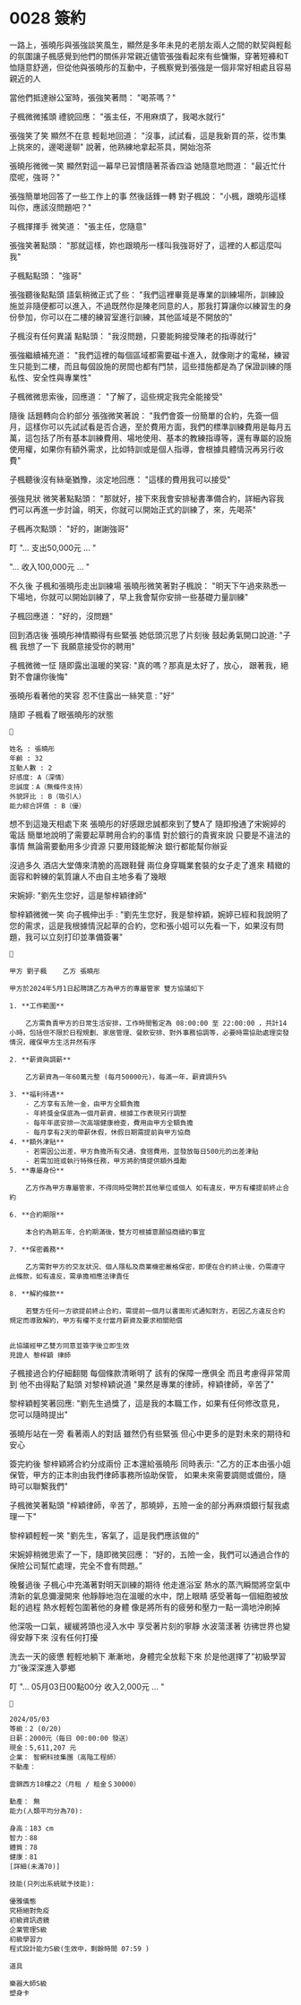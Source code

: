 # 0028 簽約

一路上，張曉彤與張強談笑風生，顯然是多年未見的老朋友兩人之間的默契與輕鬆的氛圍讓子楓感覺到他們的關係非常親近儘管張強看起來有些慵懶，穿著短褲和T恤隨意舒適，但從他與張曉彤的互動中，子楓察覺到張強是一個非常好相處且容易親近的人

當他們抵達辦公室時，張強笑著問：
"喝茶嗎？"

子楓微微搖頭
禮貌回應：
"張主任，不用麻煩了，我喝水就行"

張強笑了笑
顯然不在意
輕鬆地回道：
"沒事，試試看，這是我新買的茶，從市集上挑來的，邊喝邊聊"
說著，他熟練地拿起茶具，開始泡茶

張曉彤微微一笑
顯然對這一幕早已習慣隨著茶香四溢
她隨意地問道：
"最近忙什麼呢，強哥？"

張強簡單地回答了一些工作上的事
然後話鋒一轉
對子楓說：
"小楓，跟曉彤這樣叫你，應該沒問題吧？"

子楓揮揮手
微笑道：
"張主任，您隨意"

張強笑著點頭：
"那就這樣，妳也跟曉彤一樣叫我強哥好了，這裡的人都這麼叫我"

子楓點點頭：
"強哥"

張強聽後點點頭
語氣稍微正式了些：
"我們這裡畢竟是專業的訓練場所，訓練設施並非隨便都可以進入，不過既然你是陳老同意的人，那我打算讓你以練習生的身份參加，你可以在二樓的練習室進行訓練，其他區域是不開放的"

子楓沒有任何異議
點點頭：
"我沒問題，只要能夠接受陳老的指導就行"

張強繼續補充道：
"我們這裡的每個區域都需要磁卡進入，就像剛才的電梯，練習生只能到二樓，而且每個設施的房間也都有門禁，這些措施都是為了保證訓練的隱私性、安全性與專業性"

子楓微微思索後，回應道：
"了解了，這些規定我完全能接受"

隨後
話題轉向合約部分
張強微笑著說：
"我們會簽一份簡單的合約，先簽一個月，這樣你可以先試試看是否合適，至於費用方面，我們的標準訓練費用是每月五萬，這包括了所有基本訓練費用、場地使用、基本的教練指導等，還有專屬的設施使用權，如果你有額外需求，比如特訓或是個人指導，會根據具體情況再另行收費"

子楓聽後沒有絲毫猶豫，淡定地回應：
"這樣的費用我可以接受"

張強見狀
微笑著點點頭：
"那就好，接下來我會安排秘書準備合約，詳細內容我們可以再進一步討論，明天，你就可以開始正式的訓練了，來，先喝茶"

子楓再次點頭：
"好的，謝謝強哥"

叮
"… 支出50,000元 … "

"… 收入100,000元 … "

不久後
子楓和張曉彤走出訓練場
張曉彤微笑著對子楓說：
"明天下午過來熟悉一下場地，你就可以開始訓練了，早上我會幫你安排一些基礎力量訓練"

子楓回應道：
"好的，沒問題"

回到酒店後
張曉彤神情顯得有些緊張
她低頭沉思了片刻後 
鼓起勇氣開口說道:
"子楓 我想了一下 我願意接受你的聘用"

子楓微微一怔 
隨即露出溫暖的笑容: 
"真的嗎？那真是太好了，放心， 跟著我，絕對不會讓你後悔"

張曉彤看著他的笑容
忍不住露出一絲笑意 :
"好"

隨即
子楓看了眼張曉彤的狀態

```
📰

姓名 : 張曉彤
年齡 : 32
互動人數 : 2
好感度: A（深情）
忠誠度：A（無條件支持）
外貌評比 : B（吸引人）
能力綜合評價 : B（優）

```

想不到這幾天相處下來
張曉彤的好感跟忠誠都來到了雙A了
隨即撥通了宋婉婷的電話 
簡單地說明了需要起草聘用合約的事情
對於銀行的貴賓來說 
只要是不違法的事情 
無論需要動用多少資源 
只要用錢能解決 
銀行都能幫你辦妥

沒過多久
酒店大堂傳來清脆的高跟鞋聲
兩位身穿職業套裝的女子走了進來
精緻的面容和幹練的氣質讓人不由自主地多看了幾眼

宋婉婷:
"劉先生您好，這是黎梓穎律師"

黎梓穎微微一笑 
向子楓伸出手 :
"劉先生您好，我是黎梓穎，婉婷已經和我說明了您的需求，這是我根據情況起草的合約，您和張小姐可以先看一下，如果沒有問題，我可以立刻打印並準備簽署"

```
📎

甲方 劉子楓    乙方 張曉彤

甲方於2024年5月1日起聘請乙方為甲方的專屬管家 雙方協議如下

1. **工作範圍**
    
    乙方需負責甲方的日常生活安排，工作時間暫定為 08:00:00 至 22:00:00 ，共計14小時，包括但不限於日程規劃、家居管理、餐飲安排、對外事務協調等，必要時需協助處理突發情況，確保甲方生活井然有序
    
2. **薪資與調薪**
    
    乙方薪資為一年60萬元整 (每月50000元)，每滿一年，薪資調升5%
    
3. **福利待遇**
    - 乙方享有五險一金，由甲方全額負擔
    - 年終獎金保底為一個月薪資，根據工作表現另行調整
    - 每年年底安排一次高端健康檢查，費用由甲方全額負擔
    - 每月享有2天的帶薪休假，休假日期需提前與甲方協商
4. **額外津貼**
    - 若需因公出差，甲方負擔所有交通，食宿費用，並發放每日500元的出差津貼
    - 若需加班或執行特殊任務，甲方將酌情提供額外獎勵
5. **專屬身份**
    
    乙方作為甲方專屬管家，不得同時受聘於其他單位或個人 如有違反，甲方有權提前終止合約
    
6. **合約期限**
    
    本合約為期五年，合約期滿後，雙方可根據意願協商續約事宜
    
7. **保密義務**
    
    乙方需對甲方的交友狀況、個人隱私及商業機密嚴格保密，即便在合約終止後，仍需遵守此條款，如有違反，需承擔相應法律責任
    
8. **解約條款**
    
    若雙方任何一方欲提前終止合約，需提前一個月以書面形式通知對方，若因乙方違反合約規定而導致解約，甲方有權不支付當月薪資及要求相關賠償
    

此協議經甲乙雙方同意並簽字後立即生效
見證人 黎梓穎 律師

```

子楓接過合約仔細翻閱
每個條款清晰明了 
該有的保障一應俱全 
而且考慮得非常周到 
他不由得點了點頭 
对黎梓穎说道 
"果然是專業的律師，梓穎律師，辛苦了"

黎梓穎輕笑著回應: 
"劉先生過獎了，這是我的本職工作，如果有任何修改意見，您可以隨時提出"

張曉彤站在一旁 
看著兩人的對話 
雖然仍有些緊張 
但心中更多的是對未來的期待和安心

簽完約後
黎梓穎將合約分成兩份 
正本還給張曉彤 
同時表示:
"乙方的正本由張小姐保管，甲方的正本則由我們律師事務所協助保管， 如果未來需要調閱或備份，隨時可以聯繫我們"

子楓微笑著點頭
"梓穎律師，辛苦了，那曉婷，五險一金的部分再麻煩銀行幫我處理一下"

黎梓穎輕輕一笑
"劉先生，客氣了，這是我們應該做的"

宋婉婷稍微思索了一下，隨即微笑回應：
“好的，五險一金，我們可以通過合作的保險公司幫忙處理，完全不會有問題。”

晚餐過後
子楓心中充滿著對明天訓練的期待
他走進浴室
熱水的蒸汽瞬間將空氣中清新的氣息彌漫開來
他靜靜地泡在溫暖的水中，閉上眼睛
感受著每一個細胞被放鬆的過程
熱水輕輕包圍著他的身體
像是將所有的疲勞和壓力一點一滴地沖刷掉

他深吸一口氣，緩緩將頭也浸入水中
享受著片刻的寧靜
水波蕩漾著
彷彿世界也變得安靜下來
沒有任何打擾

洗去一天的疲憊
輕輕地躺下
漸漸地，身體完全放鬆下來
於是他選擇了”初級學習力”後深深進入夢鄉

叮
"… 05月03日00點00分 收入2,000元 … "

```
📰

2024/05/03
等級：2 (0/20)
日薪：2000元（每日 00:00:00 發送）
現金：5,611,207 元
企業： 智網科技集團（高階工程師）
不動產：

雲錦西方18樓之2（月租 / 租金＄30000）

動產： 無
能力(人類平均分為70):

身高：183 cm
智力：88
體質：78
健康：81
[詳細(未滿70)]

技能(只列出系統賦予技能):

優雅儀態
究極絕對免疫
初級資訊透鏡
企業管理S級
初級學習力
程式設計能力S級(生效中，剩餘時間 07:59 )

道具

樂器大師S級
塑身卡

```
